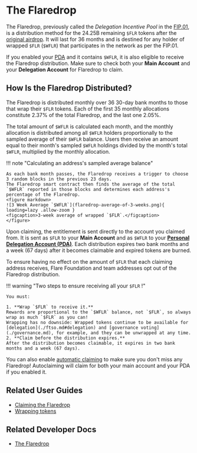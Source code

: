 # The Flaredrop

The Flaredrop, previously called the _Delegation Incentive Pool_ in the [FIP.01](https://flare.network/fip01/), is a distribution method for the 24.25B remaining `$FLR` tokens after the [original airdrop](./flare-launch-process.md#definitions).
It will last for 36 months and is destined for any holder of wrapped `$FLR` (`$WFLR`) that participates in the network as per the FIP.01.

If you enabled your [PDA](./personal-delegation-account.md) and it contains `$WFLR`, it is also eligible to receive the Flaredrop distribution.
Make sure to check both your **Main Account** and your **Delegation Account** for Flaredrop to claim.

## How Is the Flaredrop Distributed?

The Flaredrop is distributed monthly over 36 30-day bank months to those that wrap their `$FLR` tokens.
Each of the first 35 monthly allocations constitute 2.37% of the total Flaredrop, and the last one 2.05%.

The total amount of `$WFLR` is calculated each month, and the monthly allocation is distributed among all `$WFLR` holders proportionally to the sampled average of their `$WFLR` balance.
Users then receive an amount equal to their month's sampled `$WFLR` holdings divided by the month's total `$WFLR`, multiplied by the monthly allocation.

!!! note "Calculating an address's sampled average balance"

    As each bank month passes, the Flaredrop receives a trigger to choose 3 random blocks in the previous 23 days.
    The Flaredrop smart contract then finds the average of the total `$WFLR` reported in those blocks and determines each address's percentage of the Flaredrop.
    <figure markdown>
    ![3 Week Average `$WFLR`](flaredrop-average-of-3-weeks.png){ loading=lazy .allow-zoom }
    <figcaption>3-week average of wrapped `$FLR`.</figcaption>
    </figure>

Upon claiming, the entitlement is sent directly to the account you claimed from.
It is sent as `$FLR` to your **Main Account** and as `$WFLR` to your **[Personal Delegation Account (PDA)](./personal-delegation-account.md)**.
Each distribution expires two bank months and a week (67 days) after it becomes claimable and expired tokens are burned.

To ensure having no effect on the amount of `$FLR` that each claiming address receives, Flare Foundation and team addresses opt out of the Flaredrop distribution.

!!! warning "Two steps to ensure receiving all your `$FLR` !"

    You must:

    1. **Wrap `$FLR` to receive it.**
    Rewards are proportional to the `$WFLR` balance, not `$FLR`, so always wrap as much `$FLR` as you can!
    Wrapping has no downside: Wrapped tokens continue to be available for [delegation](./ftso.md#delegation) and [governance voting](./governance.md), for example, and they can be unwrapped at any time.
    2. **Claim before the distribution expires.**
    After the distribution becomes claimable, it expires in two bank months and a week (67 days).

You can also enable [automatic claiming](./automatic-claiming.md) to make sure you don't miss any Flaredrop! Autoclaiming will claim for both your main account and your PDA if you enabled it.

## Related User Guides

* [Claiming the Flaredrop](../user/claiming-the-flaredrop.md)
* [Wrapping tokens](../user/wrapping-tokens.md)

## Related Developer Docs

* [The Flaredrop](../dev/reference/the-flaredrop.md)
